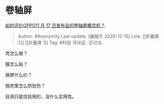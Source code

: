 # 卷轴屏
[如何评价OPPO11 月 17 日发布会的卷轴屏概念机？](https://www.zhihu.com/question/430691280/answer/1580707909)

> Author: #Anonymity
> Last update: [编辑于 2020-12-15]
> Link: [[折叠屏 2]] [[折叠屏 1]]
> Tag: #科技
> 评论区:
> 泛讨论:

壳怎么做？

膜怎么贴？

换屏什么价？

揣兜里怎么防划伤？

目测只是炫技用的，没什么实用性。

